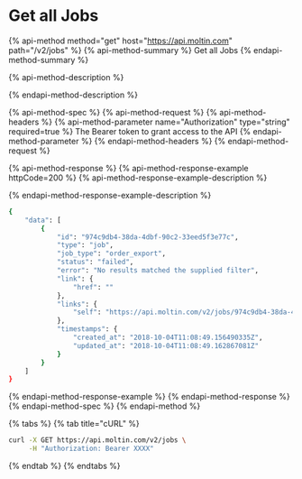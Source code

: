# Get all Jobs

{% api-method method="get" host="https://api.moltin.com" path="/v2/jobs" %}
{% api-method-summary %}
Get all Jobs
{% endapi-method-summary %}

{% api-method-description %}

{% endapi-method-description %}

{% api-method-spec %}
{% api-method-request %}
{% api-method-headers %}
{% api-method-parameter name="Authorization" type="string" required=true %}
The Bearer token to grant access to the API
{% endapi-method-parameter %}
{% endapi-method-headers %}
{% endapi-method-request %}

{% api-method-response %}
{% api-method-response-example httpCode=200 %}
{% api-method-response-example-description %}

{% endapi-method-response-example-description %}

```bash
{
    "data": [
        {
            "id": "974c9db4-38da-4dbf-90c2-33eed5f3e77c",
            "type": "job",
            "job_type": "order_export",
            "status": "failed",
            "error": "No results matched the supplied filter",
            "link": {
                "href": ""
            },
            "links": {
                "self": "https://api.moltin.com/v2/jobs/974c9db4-38da-4dbf-90c2-33eed5f3e77c"
            },
            "timestamps": {
                "created_at": "2018-10-04T11:08:49.156490335Z",
                "updated_at": "2018-10-04T11:08:49.162867081Z"
            }
        }
    ]
}
```
{% endapi-method-response-example %}
{% endapi-method-response %}
{% endapi-method-spec %}
{% endapi-method %}

{% tabs %}
{% tab title="cURL" %}
```bash
curl -X GET https://api.moltin.com/v2/jobs \
     -H "Authorization: Bearer XXXX"
```
{% endtab %}
{% endtabs %}

